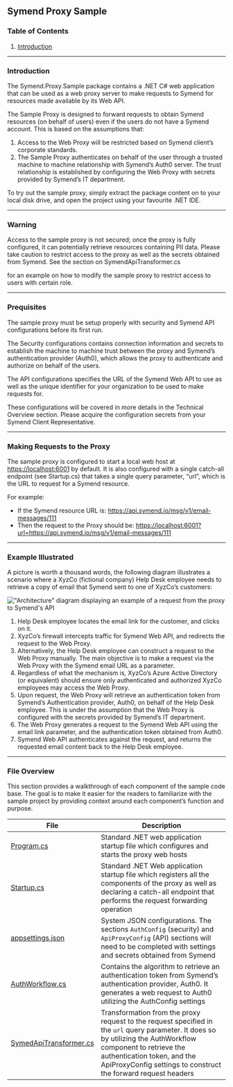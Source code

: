 ## Symend Proxy Sample

### Table of Contents

1. [Introduction](#introduction)

---

### Introduction

The Symend.Proxy.Sample package contains a .NET C# web application that can be used as a web proxy server to make requests to Symend for resources made available by its Web API.

The Sample Proxy is designed to forward requests to obtain Symend resources (on behalf of users) even if the users do not have a Symend account.  This is based on the assumptions that:

1. Access to the Web Proxy will be restricted based on Symend client’s corporate standards.
2. The Sample Proxy authenticates on behalf of the user through a trusted machine to machine relationship with Symend’s Auth0 server. The trust relationship is established by configuring the Web Proxy with secrets provided by Symend’s IT department.

To try out the sample proxy, simply extract the package content on to your local disk drive, and open the project using your favourite .NET IDE.

---

### Warning

Access to the sample proxy is not secured; once the proxy is fully configured, it can potentially retrieve resources containing PII data.  Please take caution to restrict access to the proxy as well as the secrets obtained from Symend.  See the section on SymendApiTransformer.cs

for an example on how to modify the sample proxy to restrict access to users with certain role.

---

### Prequisites

The sample proxy must be setup properly with security and Symend API configurations before its first run.

The Security configurations contains connection information and secrets to establish the machine to machine trust between the proxy and Symend’s authentication provider (Auth0), which allows the proxy to authenticate and authorize on behalf of the users.

The API configurations specifies the URL of the Symend Web API to use as well as the unique identifier for your organization to be used to make requests for.

These configurations will be covered in more details in the Technical Overview section. Please acquire the configuration secrets from your Symend Client Representative.

---

### Making Requests to the Proxy

The sample proxy is configured to start a local web host at <https://localhost:6001> by default. It is also configured with a single catch-all endpoint (see Startup.cs) that takes a single query parameter, “url”, which is the URL to request for a Symend resource.

For example:

- If the Symend resource URL is: <https://api.symend.io/msg/v1/email-messages/111>
- Then the request to the Proxy should be: <https://localhost:6001?url=https://api.symend.io/msg/v1/email-messages/111>

---

### Example Illustrated

A picture is worth a thousand words, the following diagram illustrates a scenario where a XyzCo (fictional company) Help Desk employee needs to retrieve a copy of email that Symend sent to one of XyzCo’s customers:

!["Architecture" diagram displaying an example of a request from the proxy to Symend's API](../Documentation/ProxyRequestOverview.jpg)

1. Help Desk employee locates the email link for the customer, and clicks on it.
2. XyzCo’s firewall intercepts traffic for Symend Web API, and redirects the request to the Web Proxy.
3. Alternatively, the Help Desk employee can construct a request to the Web Proxy manually. The main objective is to make a request via the Web Proxy with the Symend email URL as a parameter.
4. Regardless of what the mechanism is, XyzCo’s Azure Active Directory (or equivalent) should ensure only authenticated and authorized XyzCo employees may access the Web Proxy.
5. Upon request, the Web Proxy will retrieve an authentication token from Symend’s Authentication provider, Auth0, on behalf of the Help Desk employee. This is under the assumption that the Web Proxy is configured with the secrets provided by Symend’s IT department.
6. The Web Proxy generates a request to the Symend Web API using the email link parameter, and the authentication token obtained from Auth0.
7. Symend Web API authenticates against the request, and returns the requested email content back to the Help Desk employee.

---

### File Overview

This section provides a walkthrough of each component of the sample code base. The goal is to make it easier for the readers to familiarize with the sample project by providing context around each component’s function and purpose.

| File | Description |
| ---- | ----------- |
| [Program.cs](Program.cs) | Standard .NET web application startup file which configures and starts the proxy web hosts |
| [Startup.cs](Startup.cs) | Standard .NET Web application startup file which registers all the components of the proxy as well as declaring a catch-all endpoint that performs the request forwarding operation |
| [appsettings.json](appsettings.json) | System JSON configurations. The sections `AuthConfig` (security) and `ApiProxyConfig` (API) sections will need to be completed with settings and secrets obtained from Symend |
| [AuthWorkflow.cs](Authentication/AuthWorkflow.cs) | Contains the algorithm to retrieve an authentication token from Symend’s authentication provider, Auth0. It generates a web request to Auth0 utilizing the AuthConfig settings |
| [SymedApiTransformer.cs](HttpTransformers/SymendApiTransformer.cs) | Transformation from the proxy request to the request specified in the `url` query parameter.  It does so by utilizing the AuthWorkflow component to retrieve the authentication token, and the ApiProxyConfig settings to construct the forward request headers |
